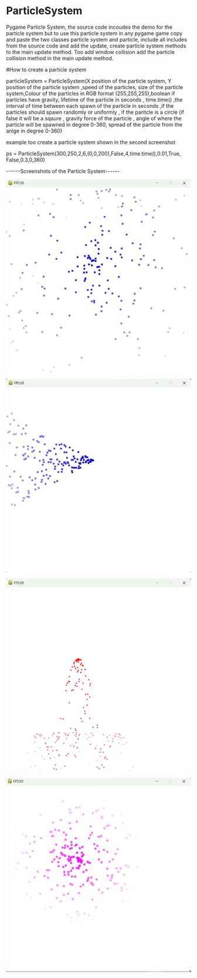 # ParticleSystem
Pygame Particle System, the source code incoudes the demo for the particle system but to use this particle system in any pygame game copy and paste the two classes particle system and particle, include all includes from the source code and add the update, create particle system methods to the main update method. Too add window collision add the particle collision method in the main update method.

#How to create a particle system

particleSystem = ParticleSystem(X position of the particle system, Y position of the particle system ,speed of the particles, size of the particle system,Colour of the particles in RGB format (255,255,255),boolean if particles have gravity, lifetime of the particle in seconds , time.time() ,the interval of time between each spawn of the particle in seconds ,if the particles should spawn randomly or uniformly , if the paritcle is a circle (if false it will be a sqaure , gravity force of the particle , angle of where the particle will be spawned in degree 0-360, spread of the particle from the anlge in degree 0-360)  

example too create a particle system shown in the second screenshot

ps = ParticleSystem(300,250,2,6,(0,0,200),False,4,time.time(),0.01,True, False,0.3,0,360)      





------Screenshots of the Particle System------

![screenshot](/docs/assets/screenshot3.png)

![screenshot](/docs/assets/screenshot4.png)

![screenshot](/docs/assets/screenshot1.png)

![screenshot](/docs/assets/screenshot2.png)

